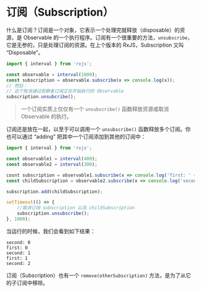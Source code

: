 # 订阅（Subscription）

什么是订阅？订阅是一个对象，它表示一个处理完就释放（disposable）的资源，是 Observable 的一个执行程序。订阅有一个很重要的方法，`unsubscribe`，它是无参的，只是处理订阅的资源。在上个版本的 RxJS，Subscription 又叫 “Disposable”。

```javascript
import { interval } from 'rxjs';

const observable = interval(1000);
const subscription = observable.subscribe(x => console.log(x));
// 然后：
// 这个取消通过观察者订阅正在开始执行的 Observable
subscription.unsubcribe();
```

> 一个订阅实质上仅仅有一个 `unsubscribe()` 函数释放资源或取消 Observable 的执行。

订阅还是放在一起，以至于可以调用一个 `unsubscribe()` 函数释放多个订阅。你也可以通过 “adding” 把其中一个订阅添加到其他的订阅中：

```javascript
import { interval } from 'rxjs';

const observable1 = interval(400);
const observable2 = interval(300);

cosnt subscription = observable1.subscribe(x => console.log('first: ' + x));
const childSubscription = observable2.subscribe(x => console.log('second: ' + x));

subscription.add(childSubscription);

setTimeout(() => {
    //取消订阅 subscription 以及 childSubscription
    subscription.unsubscribe();
}, 1000);
```

当运行的时候，我们会看到如下结果：

```
second: 0
first: 0
second: 1
first: 1
second: 2
```

订阅（Subscription）也有一个 `remove(otherSubscription)` 方法，是为了从它的子订阅中移除。